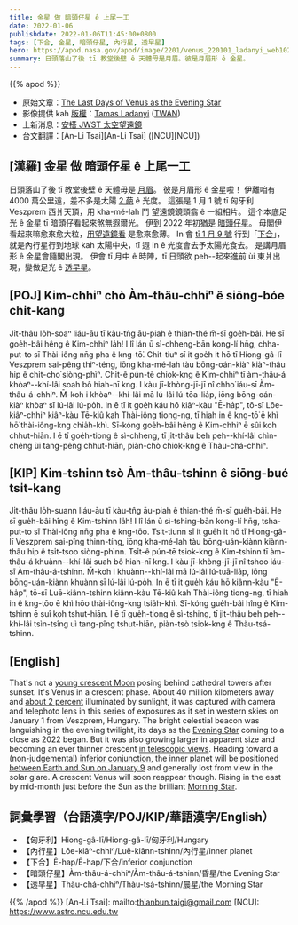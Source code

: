 ```yaml
---
title: 金星 做 暗頭仔星 ê 上尾一工
date: 2022-01-06
publishdate: 2022-01-06T11:45:00+0800
tags: [下合, 金星, 暗頭仔星, 內行星, 透早星]
hero: https://apod.nasa.gov/apod/image/2201/venus_220101_ladanyi_web1024.jpg
summary: 日頭落山了後 tī 教堂後壁 ê 天體毋是月眉。彼是月眉形 ê 金星。
---
```


{{% apod %}}

- 原始文章：[The Last Days of Venus as the Evening Star](https://apod.nasa.gov/apod/ap220106.html)
- 影像提供 kah [版權][copyright]：[Tamas Ladanyi](http://www.astrophoto.hu/) ([TWAN](http://www.twanight.org/))
- 上新消息：[安搭 JWST 太空望遠鏡](https://jwst.nasa.gov/content/webbLaunch/whereIsWebb.html)
- 台文翻譯：[An-Li Tsai][An-Li Tsai] ([NCU][NCU])

## [漢羅] 金星 做 暗頭仔星 ê 上尾一工
日頭落山了後 tī 教堂後壁 ê 天體毋是 [月眉][young crescent Moon]。
彼是月眉形 ê 金星啦！
伊離咱有 4000 萬公里遠，差不多是太陽 [2 葩][about 2 percent] ê 光度。
這張是 1 月 1 號 tī 匈牙利 Veszprem 西爿天頂，用 kha-mé-lah 鬥 望遠鏡鏡頭翕 ê 一組相片。
這个本底足光 ê 金星 tī 暗頭仔看起來煞無遐爾光。
伊到 2022 年初猶是 [暗頭仔星][Evening Star]。
毋閣伊看起來嘛愈來愈大粒，[用望遠鏡看][in telescopic views] 是愈來愈薄。
In 會 [tī 1 月 9 號][between Earth and Sun on January 9] 行到「[下合][inferior conjunction]」，就是內行星行到地球 kah 太陽中央，tī 遐 in ê 光度會去予太陽光食去。
是講月眉形 ê 金星會隨閣出現。
伊會 tī 月中 ê 時陣，tī 日頭欲 peh--起來進前 ùi 東爿出現，變做足光 ê [透早星][Morning Star]。

## [POJ] Kim-chhiⁿ chò Àm-thâu-chhiⁿ ê siōng-bóe chi̍t-kang
Ji̍t-thâu lo̍h-soaⁿ liáu-āu tī kàu-tn̂g āu-piah ê thian-thé m̄-sī goe̍h-bâi.
He sī goe̍h-bâi hêng ê Kim-chhiⁿ la̍h!
I lî lán ū sì-chheng-bān kong-lí hn̄g, chha-put-to sī Thài-iông nn̄g pha ê kng-tō͘.
Chit-tiuⁿ sī it goe̍h it hō tī Hiong-gâ-lī Veszprem sai-pêng thiⁿ-téng, iōng kha-mé-lah tàu bōng-oán-kiàⁿ kiàⁿ-thâu hip ê chi̍t-cho͘ siòng-phìⁿ.
Chi̍t-ê pún-tē chiok-kng ê Kim-chhiⁿ tī àm-thâu-á khòaⁿ--khí-lâi soah bô hiah-nī kng.
I kàu jī-khòng-jī-jī nî chho͘ iáu-sī Àm-thâu-á-chhiⁿ.
M̄-koh i khòaⁿ--khí-lâi mā lú-lâi lú-tōa-lia̍p, iōng bōng-oán-kiàⁿ khòaⁿ sī lú-lâi lú-po̍h.
In ē tī it goe̍h káu hō kiâⁿ-kàu "Ē-ha̍p", tō-sī Lōe-kiâⁿ-chhiⁿ kiâⁿ-kàu Tē-kiû kah Thài-iông tiong-ng, tī hiah in ê kng-tō͘ ē khì hō͘ thài-iông-kng chia̍h-khì.
Sī-kóng goe̍h-bâi hêng ê Kim-chhiⁿ ē sûi koh chhut-hiān.
I ē tī goe̍h-tiong ê sì-chheng, tī ji̍t-thâu beh peh--khí-lâi chìn-chêng ùi tang-pêng chhut-hiān, piàn-chò chiok-kng ê Thàu-chá-chhiⁿ.

## [KIP] Kim-tshinn tsò Àm-thâu-tshinn ê siōng-bué tsi̍t-kang
Ji̍t-thâu lo̍h-suann liáu-āu tī kàu-tn̂g āu-piah ê thian-thé m̄-sī gue̍h-bâi.
He sī gue̍h-bâi hîng ê Kim-tshinn la̍h!
I lî lán ū sì-tshing-bān kong-lí hn̄g, tsha-put-to sī Thài-iông nn̄g pha ê kng-tōo.
Tsit-tiunn sī it gue̍h it hō tī Hiong-gâ-lī Veszprem sai-pîng thinn-tíng, iōng kha-mé-lah tàu bōng-uán-kiànn kiànn-thâu hip ê tsi̍t-tsoo siòng-phìnn.
Tsi̍t-ê pún-tē tsiok-kng ê Kim-tshinn tī àm-thâu-á khuànn--khí-lâi suah bô hiah-nī kng.
I kàu jī-khòng-jī-jī nî tshoo iáu-sī Àm-thâu-á-tshinn.
M̄-koh i khuànn--khí-lâi mā lú-lâi lú-tuā-lia̍p, iōng bōng-uán-kiànn khuànn sī lú-lâi lú-po̍h.
In ē tī it gue̍h káu hō kiânn-kàu "Ē-ha̍p", tō-sī Luē-kiânn-tshinn kiânn-kàu Tē-kiû kah Thài-iông tiong-ng, tī hiah in ê kng-tōo ē khì hōo thài-iông-kng tsia̍h-khì.
Sī-kóng gue̍h-bâi hîng ê Kim-tshinn ē suî koh tshut-hiān.
I ē tī gue̍h-tiong ê sì-tshing, tī ji̍t-thâu beh peh--khí-lâi tsìn-tsîng uì tang-pîng tshut-hiān, piàn-tsò tsiok-kng ê Thàu-tsá-tshinn.

## [English]
That's not a [young crescent Moon][young crescent Moon] posing behind cathedral towers after sunset.
It's Venus in a crescent phase.
About 40 million kilometers away and [about 2 percent][about 2 percent] illuminated by sunlight, it was captured with camera and telephoto lens in this series of exposures as it set in western skies on January 1 from Veszprem, Hungary.
The bright celestial beacon was languishing in the evening twilight, its days as the [Evening Star][Evening Star] coming to a close as 2022 began.
But it was also growing larger in apparent size and becoming an ever thinner crescent [in telescopic views][in telescopic views].
Heading toward a (non-judgemental) [inferior conjunction][inferior conjunction], the inner planet will be positioned [between Earth and Sun on January 9][between Earth and Sun on January 9] and generally lost from view in the solar glare.
A crescent Venus will soon reappear though.
Rising in the east by mid-month just before the Sun as the brilliant [Morning Star][Morning Star].

## 詞彙學習（台語漢字/POJ/KIP/華語漢字/English）
- 【匈牙利】Hiong-gâ-lī/Hiong-gâ-lī/匈牙利/Hungary
- 【內行星】Lōe-kiâⁿ-chhiⁿ/Luē-kiânn-tshinn/內行星/inner planet
- 【下合】Ē-hap/Ē-hap/下合/inferior conjunction
- 【暗頭仔星】Àm-thâu-á-chhiⁿ/Àm-thâu-á-tshinn/昏星/the Evening Star
- 【透早星】Thàu-chá-chhiⁿ/Thàu-tsá-tshinn/晨星/the Morning Star


{{% /apod %}}
[An-Li Tsai]: mailto:thianbun.taigi@gmail.com
[NCU]: https://www.astro.ncu.edu.tw

[copyright]: https://apod.nasa.gov/apod/fap/lib/about_apod.html#srapply

[young crescent Moon]:https://apod.nasa.gov/apod/ap181116.html
[about 2 percent]:http://www.astropixels.com/ephemeris/planets/venus2022.html
[Evening Star]:https://apod.nasa.gov/apod/ap211223.html
[in telescopic views]:https://apod.nasa.gov/apod/ap200521.html
[inferior conjunction]:http://astronomy.swin.edu.au/cosmos/I/Inferior+Conjunction
[between Earth and Sun on January 9]:https://earthsky.org/astronomy-essentials/inferior-conjunction-venus-between-sun-and-earth/
[Morning Star]:https://history.nasa.gov/SP-424/ch1.htm
